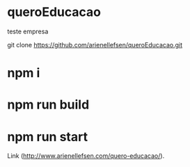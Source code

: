 # queroEducacao
teste empresa

git clone https://github.com/arienellefsen/queroEducacao.git

# npm i 
# npm run build
# npm run start

Link (http://www.arienellefsen.com/quero-educacao/).


